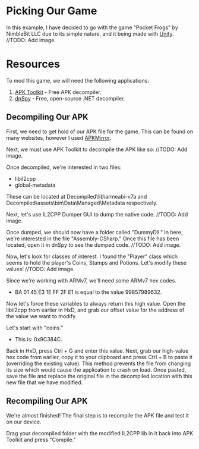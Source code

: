 # Picking Our Game
In this example, I have decided to go with the game "Pocket Frogs" by NimbleBit LLC due to its simple nature, and it being made with [Unity](https://unity.com).
//TODO: Add image.


# Resources
To mod this game, we will need the following applications:

 1. [APK Toolkit](https://xdaforums.com/t/tool-apk-toolkit-v1-3-windows.4572881/) - Free APK decompiler.
 2. [dnSpy](https://github.com/dnSpy/dnSpy) - Free, open-source .NET decompiler.

## Decompiling Our APK

 First, we need to get hold of our APK file for the game. This can be found on many websites, however I used [APKMirror](https://www.apkmirror.com/).

 Next, we must use APK Toolkit to decompile the APK like so:
 //TODO: Add image.

Once decompiled, we're interested in two files:
* libil2cpp
* global-metadata

These can be located at Decompiled\lib\armeabi-v7a and Decompiled\assets\bin\Data\Managed\Metadata respectively.

Next, let's use IL2CPP Dumper GUI to dump the native code.
//TODO: Add image.

Once dumped, we should now have a folder called "DummyDll." In here, we're interested in the file "Assembly-CSharp." Once this file has been located, open it in dnSpy to see the dumped code.
//TODO: Add image.

Now, let's look for classes of interest. I found the "Player" class which seems to hold the player's Coins, Stamps and Potions. Let's modify these values!
//TODO: Add image.

Since we're working with ARMv7, we'll need some ARMv7 hex codes.

 - BA 01 45 E3 1E FF 2F E1 is equal to the value 99857989632.

Now let's force these variables to always return this high value.
Open the libil2cpp from earlier in HxD, and grab our offset value for the address of the value we want to modify. 

Let's start with "coins." 
* This is: 0x9C384C.

Back in HxD, press Ctrl + G and enter this value. Next, grab our high-value hex code from earlier, copy it to your clipboard and press Ctrl + B to paste it (overriding the existing value). This method prevents the file from changing its size which would cause the application to crash on load. Once pasted, save the file and replace the original file in the decompiled location with this new file that we have modified.

## Recompiling Our APK

We're almost finished! The final step is to recompile the APK file and test it on our device.

Drag your decompiled folder with the modified IL2CPP lib in it back into APK Toolkit and press "Compile."